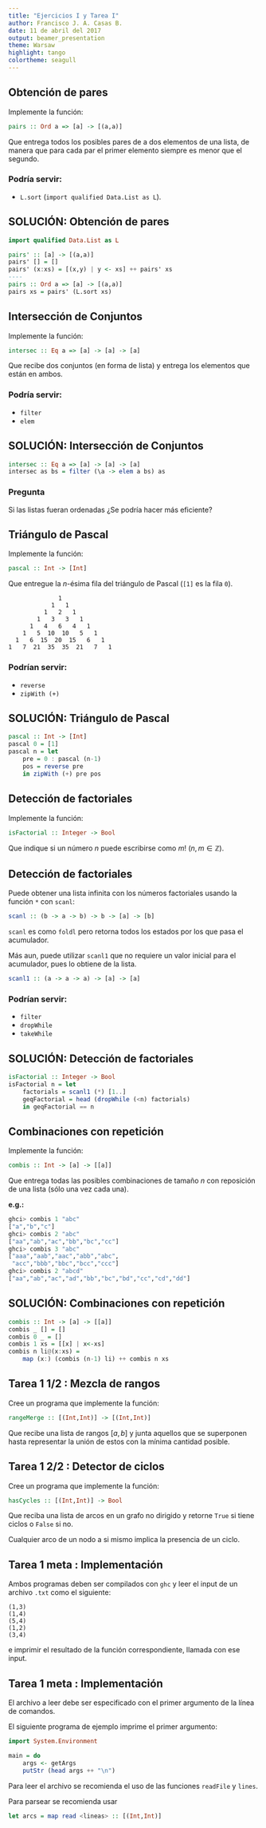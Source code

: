 ```yaml
---
title: "Ejercicios I y Tarea I"
author: Francisco J. A. Casas B.
date: 11 de abril del 2017
output: beamer_presentation
theme: Warsaw
highlight: tango
colortheme: seagull
---
```


## Obtención de pares

Implemente la función:

```haskell
pairs :: Ord a => [a] -> [(a,a)]
```

Que entrega todos los posibles pares de a dos elementos de una lista, de manera que para cada par el primer elemento siempre es menor que el segundo.

### Podría servir:
* `L.sort` (`import qualified Data.List as L`).

## SOLUCIÓN: Obtención de pares

```haskell
import qualified Data.List as L

pairs' :: [a] -> [(a,a)]
pairs' [] = []
pairs' (x:xs) = [(x,y) | y <- xs] ++ pairs' xs
----
pairs :: Ord a => [a] -> [(a,a)]
pairs xs = pairs' (L.sort xs)
```

## Intersección de Conjuntos

Implemente la función:

```haskell
intersec :: Eq a => [a] -> [a] -> [a]
```

Que recibe dos conjuntos (en forma de lista) y entrega los elementos que están en ambos.

### Podría servir:
* `filter`
* `elem`

## SOLUCIÓN: Intersección de Conjuntos

```haskell
intersec :: Eq a => [a] -> [a] -> [a]
intersec as bs = filter (\a -> elem a bs) as
```

### Pregunta

Si las listas fueran ordenadas ¿Se podría hacer más eficiente?

## Triángulo de Pascal

Implemente la función:

```haskell
pascal :: Int -> [Int]
```

Que entregue la $n$-ésima fila del triángulo de Pascal (`[1]` es la fila `0`).

```
              1
            1   1
          1   2   1
        1   3   3   1
      1   4   6   4   1
    1   5  10  10   5   1
  1   6  15  20  15   6   1
1   7  21  35  35  21   7   1
```

### Podrían servir:
* `reverse`
* `zipWith (+)`

## SOLUCIÓN: Triángulo de Pascal

```haskell
pascal :: Int -> [Int]
pascal 0 = [1]
pascal n = let
    pre = 0 : pascal (n-1)
    pos = reverse pre
    in zipWith (+) pre pos
```

## Detección de factoriales

Implemente la función:

```haskell
isFactorial :: Integer -> Bool
```

Que indique si un número $n$ puede escribirse como $m!$ $(n,m \in \mathbb{Z})$.

## Detección de factoriales

Puede obtener una lista infinita con los números factoriales usando la función `*` con `scanl`:

```haskell
scanl :: (b -> a -> b) -> b -> [a] -> [b]
```

`scanl` es como `foldl` pero retorna todos los estados por los que pasa el acumulador.

Más aun, puede utilizar `scanl1` que no requiere un valor inicial para el acumulador, pues lo obtiene de la lista.

```haskell
scanl1 :: (a -> a -> a) -> [a] -> [a]
```

### Podrían servir:
* `filter`
* `dropWhile`
* `takeWhile`

## SOLUCIÓN: Detección de factoriales

```haskell
isFactorial :: Integer -> Bool
isFactorial n = let
    factorials = scanl1 (*) [1..]
    geqFactorial = head (dropWhile (<n) factorials)
    in geqFactorial == n
```

## Combinaciones con repetición

Implemente la función:

```haskell
combis :: Int -> [a] -> [[a]]
```

Que entrega todas las posibles combinaciones de tamaño $n$ con reposición de una lista (sólo una vez cada una).

**e.g.:**
```haskell
ghci> combis 1 "abc"
["a","b","c"]
ghci> combis 2 "abc"
["aa","ab","ac","bb","bc","cc"]
ghci> combis 3 "abc"
["aaa","aab","aac","abb","abc",
 "acc","bbb","bbc","bcc","ccc"]
ghci> combis 2 "abcd"
["aa","ab","ac","ad","bb","bc","bd","cc","cd","dd"]
```

## SOLUCIÓN: Combinaciones con repetición

```haskell
combis :: Int -> [a] -> [[a]]
combis _ [] = []
combis 0 _ = []
combis 1 xs = [[x] | x<-xs]
combis n li@(x:xs) =
    map (x:) (combis (n-1) li) ++ combis n xs
```

## Tarea 1 1/2 : Mezcla de rangos

Cree un programa que implemente la función:

```haskell
rangeMerge :: [(Int,Int)] -> [(Int,Int)]
```

Que recibe una lista de rangos $[a,b]$ y junta aquellos que se superponen hasta representar la unión de estos con la mínima cantidad posible.

## Tarea 1 2/2 : Detector de ciclos

Cree un programa que implemente la función:

```haskell
hasCycles :: [(Int,Int)] -> Bool
```

Que reciba una lista de arcos en un grafo no dirigido y retorne `True` si tiene ciclos o `False` si no.

Cualquier arco de un nodo a si mismo implica la presencia de un ciclo.

## Tarea 1 meta : Implementación

Ambos programas deben ser compilados con `ghc` y leer el input de un archivo `.txt` como el siguiente:

```
(1,3)
(1,4)
(5,4)
(1,2)
(3,4)
```

e imprimir el resultado de la función correspondiente, llamada con ese input.

## Tarea 1 meta : Implementación

El archivo a leer debe ser especificado con el primer argumento de la línea de comandos.

El siguiente programa de ejemplo imprime el primer argumento:

```haskell
import System.Environment

main = do
    args <- getArgs
    putStr (head args ++ "\n")
```

Para leer el archivo se recomienda el uso de las funciones `readFile` y `lines`.

Para parsear se recomienda usar
```haskell
let arcs = map read <lineas> :: [(Int,Int)]
```

<!-- Se creará un espacio en moodle para realizar la entrega, hasta el sábado a las 12pm, las notas estarán a más tardar el lunes en la mañana para que vean quienes se eximen del control. -->
